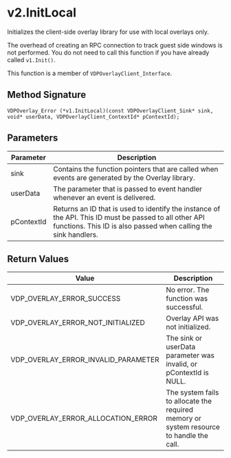 # v2.InitLocal

Initializes the client-side overlay library for use with local overlays only.

The overhead of creating an RPC connection to track guest side windows is not performed. You do not need to call this function if you have already called `v1.Init()`.

This function is a member of `VDPOverlayClient_Interface`.

## Method Signature
```
VDPOverlay_Error (*v1.InitLocal)(const VDPOverlayClient_Sink* sink, void* userData, VDPOverlayClient_ContextId* pContextId);
```

## Parameters

| Parameter | Description |
| --------- | ----------- |
| sink | Contains the function pointers that are called when events are generated by the Overlay library. |
| userData | The parameter that is passed to event handler whenever an event is delivered. |
| pContextId | Returns an ID that is used to identify the instance of the API. This ID must be passed to all other API functions. This ID is also passed when calling the sink handlers. |

## Return Values

| Value | Description |
| ----- | ----------- |
| VDP_OVERLAY_ERROR_SUCCESS | No error. The function was successful. |
| VDP_OVERLAY_ERROR_NOT_INITIALIZED	| Overlay API was not initialized. |
| VDP_OVERLAY_ERROR_INVALID_PARAMETER | The sink or userData parameter was invalid, or pContextId is NULL. |
| VDP_OVERLAY_ERROR_ALLOCATION_ERROR | The system fails to allocate the required memory or system resource to handle the call. |


